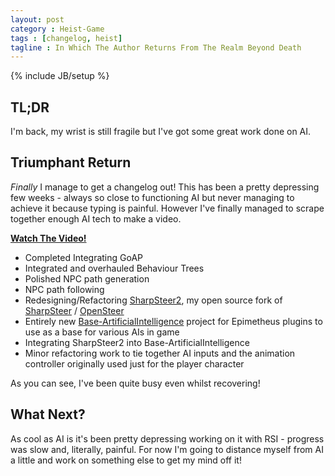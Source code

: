 ```yaml
---
layout: post
category : Heist-Game
tags : [changelog, heist]
tagline : In Which The Author Returns From The Realm Beyond Death
---
```

{% include JB/setup %}


## TL;DR

I'm back, my wrist is still fragile but I've got some great work done on AI.

## Triumphant Return

*Finally* I manage to get a changelog out! This has been a pretty depressing few weeks - always so close to functioning AI but never managing to achieve it because typing is painful. However I've finally managed to scrape together enough AI tech to make a video.

[**Watch The Video!**](https://www.youtube.com/watch?v=VojGdLELv7o)

- Completed Integrating GoAP
- Integrated and overhauled Behaviour Trees
- Polished NPC path generation
- NPC path following
- Redesigning/Refactoring [SharpSteer2](https://github.com/martindevans/SharpSteer2), my open source fork of [SharpSteer](https://sharpsteer.codeplex.com/) / [OpenSteer](http://opensteer.sourceforge.net/)
- Entirely new [Base-ArtificialIntelligence](https://bitbucket.org/martindevans/base-artificialintelligence) project for Epimetheus plugins to use as a base for various AIs in game
 - Integrating SharpSteer2 into Base-ArtificialIntelligence
- Minor refactoring work to tie together AI inputs and the animation controller originally used just for the player character

As you can see, I've been quite busy even whilst recovering!

## What Next?

As cool as AI is it's been pretty depressing working on it with RSI - progress was slow and, literally, painful. For now I'm going to distance myself from AI a little and work on something else to get my mind off it!